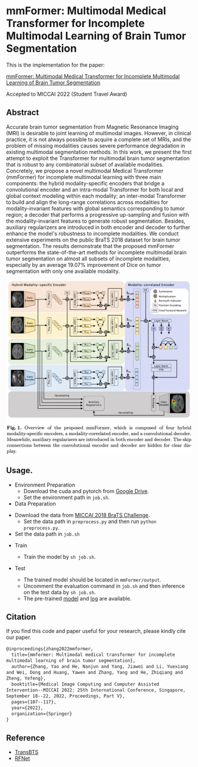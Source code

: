 # mmFormer: Multimodal Medical Transformer for Incomplete Multimodal Learning of Brain Tumor Segmentation
This is the implementation for the paper:

[mmFormer: Multimodal Medical Transformer for Incomplete Multimodal Learning of Brain Tumor Segmentation](https://arxiv.org/abs/2206.02425)

Accepted to MICCAI 2022 (Student Travel Award)

## Abstract

Accurate brain tumor segmentation from Magnetic Resonance Imaging (MRI) is desirable to joint learning of multimodal images. However, in clinical practice, it is not always possible to acquire a complete set of MRIs, and the problem of missing modalities causes severe performance degradation in existing multimodal segmentation methods. In this work, we present the first attempt to exploit the Transformer for multimodal brain tumor segmentation that is robust to any combinatorial subset of available modalities. Concretely, we propose a novel multimodal Medical Transformer (mmFormer) for incomplete multimodal learning with three main components: the hybrid modality-specific encoders that bridge a convolutional encoder and an intra-modal Transformer for both local and global context modeling within each modality; an inter-modal Transformer to build and align the long-range correlations across modalities for modality-invariant features with global semantics corresponding to tumor region; a decoder that performs a progressive up-sampling and fusion with the modality-invariant features to generate robust segmentation. Besides, auxiliary regularizers are introduced in both encoder and decoder to further enhance the model's robustness to incomplete modalities. We conduct extensive experiments on the public BraTS 2018 dataset for brain tumor segmentation. The results demonstrate that the proposed mmFormer outperforms the state-of-the-art methods for incomplete multimodal brain tumor segmentation on almost all subsets of incomplete modalities, especially by an average 19.07% improvement of Dice on tumor segmentation with only one available modality. 

![image](https://github.com/YaoZhang93/mmFormer/blob/main/figs/overview.png)

## Usage. 

* Environment Preparation
  * Download the cuda and pytorch from [Google Drive](https://drive.google.com/drive/folders/1x6z7Ot3Xfrg1dokR9cdeoRSKbQJRTpv7?usp=sharing).
  * Set the environment path in `job.sh`.
* Data Preparation
- Download the data from [MICCAI 2018 BraTS Challenge](https://www.med.upenn.edu/sbia/brats2018/data.html).
  - Set the data path in `preprocess.py` and then run `python preprocess.py`.
- Set the data path in `job.sh`
* Train

  - Train the model by `sh job.sh`. 

* Test
  * The trained model should be located in `mmFormer/output`. 
  * Uncomment the evaluation command in  `job.sh` and then inference on the test data by `sh job.sh`.
  * The pre-trained [model](https://drive.google.com/file/d/1oKgjXzSfWOG5VT64EE1lfV6rdtjkyC5B/view?usp=sharing) and [log](https://drive.google.com/file/d/165u-MGAiS0_PkExXRkI4KrainRlc_Ibo/view?usp=sharing) are available.

## Citation

If you find this code and paper useful for your research, please kindly cite our paper.

```
@inproceedings{zhang2022mmformer,
  title={mmformer: Multimodal medical transformer for incomplete multimodal learning of brain tumor segmentation},
  author={Zhang, Yao and He, Nanjun and Yang, Jiawei and Li, Yuexiang and Wei, Dong and Huang, Yawen and Zhang, Yang and He, Zhiqiang and Zheng, Yefeng},
  booktitle={Medical Image Computing and Computer Assisted Intervention--MICCAI 2022: 25th International Conference, Singapore, September 18--22, 2022, Proceedings, Part V},
  pages={107--117},
  year={2022},
  organization={Springer}
}
```

## Reference

* [TransBTS](https://github.com/Wenxuan-1119/TransBTS)
* [RFNet](https://github.com/dyh127/RFNet)

